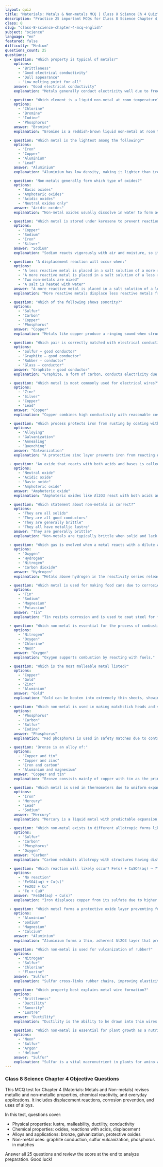 ```yaml
---
layout: quiz
title: "Materials: Metals & Non-metals MCQ | Class 8 Science Ch 4 Quiz"
description: "Practice 25 important MCQs for Class 8 Science Chapter 4, Materials: Metals and Non-metals. Test properties, uses, reactivity, displacement, and corrosion concepts."
class: 8
slug: "class-8-science-chapter-4-mcq-english"
subject: "science"
language: "en"
featured: false
difficulty: "Medium"
questions_count: 25
questions:
  - question: "Which property is typical of metals?"
    options:
      - "Brittleness"
      - "Good electrical conductivity"
      - "Dull appearance"
      - "Low melting point for all"
    answer: "Good electrical conductivity"
    explanation: "Metals generally conduct electricity well due to free electrons."

  - question: "Which element is a liquid non-metal at room temperature?"
    options:
      - "Chlorine"
      - "Bromine"
      - "Iodine"
      - "Phosphorus"
    answer: "Bromine"
    explanation: "Bromine is a reddish-brown liquid non-metal at room temperature."

  - question: "Which metal is the lightest among the following?"
    options:
      - "Iron"
      - "Copper"
      - "Aluminium"
      - "Lead"
    answer: "Aluminium"
    explanation: "Aluminium has low density, making it lighter than iron, copper, and lead."

  - question: "Non-metals generally form which type of oxides?"
    options:
      - "Basic oxides"
      - "Amphoteric oxides"
      - "Acidic oxides"
      - "Neutral oxides only"
    answer: "Acidic oxides"
    explanation: "Non-metal oxides usually dissolve in water to form acids."

  - question: "Which metal is stored under kerosene to prevent reaction with air?"
    options:
      - "Copper"
      - "Sodium"
      - "Iron"
      - "Silver"
    answer: "Sodium"
    explanation: "Sodium reacts vigorously with air and moisture, so it is kept under kerosene."

  - question: "A displacement reaction will occur when:"
    options:
      - "A less reactive metal is placed in a salt solution of a more reactive metal"
      - "A more reactive metal is placed in a salt solution of a less reactive metal"
      - "Two non-metals are mixed"
      - "A salt is heated with water"
    answer: "A more reactive metal is placed in a salt solution of a less reactive metal"
    explanation: "More reactive metals displace less reactive metals from their compounds."

  - question: "Which of the following shows sonority?"
    options:
      - "Sulfur"
      - "Carbon"
      - "Copper"
      - "Phosphorus"
    answer: "Copper"
    explanation: "Metals like copper produce a ringing sound when struck."

  - question: "Which pair is correctly matched with electrical conductivity?"
    options:
      - "Sulfur – good conductor"
      - "Graphite – good conductor"
      - "Rubber – conductor"
      - "Glass – conductor"
    answer: "Graphite – good conductor"
    explanation: "Graphite, a form of carbon, conducts electricity due to delocalized electrons."

  - question: "Which metal is most commonly used for electrical wires?"
    options:
      - "Zinc"
      - "Silver"
      - "Copper"
      - "Lead"
    answer: "Copper"
    explanation: "Copper combines high conductivity with reasonable cost and ductility."

  - question: "Which process protects iron from rusting by coating with zinc?"
    options:
      - "Alloying"
      - "Galvanization"
      - "Annealing"
      - "Quenching"
    answer: "Galvanization"
    explanation: "A protective zinc layer prevents iron from reacting with moisture and oxygen."

  - question: "An oxide that reacts with both acids and bases is called:"
    options:
      - "Neutral oxide"
      - "Acidic oxide"
      - "Basic oxide"
      - "Amphoteric oxide"
    answer: "Amphoteric oxide"
    explanation: "Amphoteric oxides like Al2O3 react with both acids and bases."

  - question: "Which statement about non-metals is correct?"
    options:
      - "They are all solids"
      - "They are all good conductors"
      - "They are generally brittle"
      - "They all have metallic lustre"
    answer: "They are generally brittle"
    explanation: "Non-metals are typically brittle when solid and lack metallic properties."

  - question: "Which gas is evolved when a metal reacts with a dilute acid?"
    options:
      - "Oxygen"
      - "Hydrogen"
      - "Nitrogen"
      - "Carbon dioxide"
    answer: "Hydrogen"
    explanation: "Metals above hydrogen in the reactivity series release hydrogen with dilute acids."

  - question: "Which metal is used for making food cans due to corrosion resistance?"
    options:
      - "Tin"
      - "Sodium"
      - "Magnesium"
      - "Potassium"
    answer: "Tin"
    explanation: "Tin resists corrosion and is used to coat steel for food cans."

  - question: "Which non-metal is essential for the process of combustion?"
    options:
      - "Nitrogen"
      - "Oxygen"
      - "Chlorine"
      - "Neon"
    answer: "Oxygen"
    explanation: "Oxygen supports combustion by reacting with fuels."

  - question: "Which is the most malleable metal listed?"
    options:
      - "Copper"
      - "Gold"
      - "Zinc"
      - "Aluminium"
    answer: "Gold"
    explanation: "Gold can be beaten into extremely thin sheets, showing high malleability."

  - question: "Which non-metal is used in making matchstick heads and safety matches?"
    options:
      - "Phosphorus"
      - "Carbon"
      - "Sulfur"
      - "Iodine"
    answer: "Phosphorus"
    explanation: "Red phosphorus is used in safety matches due to controlled reactivity."

  - question: "Bronze is an alloy of:"
    options:
      - "Copper and tin"
      - "Copper and zinc"
      - "Iron and carbon"
      - "Aluminium and magnesium"
    answer: "Copper and tin"
    explanation: "Bronze consists mainly of copper with tin as the primary alloying element."

  - question: "Which metal is used in thermometers due to uniform expansion?"
    options:
      - "Iron"
      - "Mercury"
      - "Lead"
      - "Sodium"
    answer: "Mercury"
    explanation: "Mercury is a liquid metal with predictable expansion, used in traditional thermometers."

  - question: "Which non-metal exists in different allotropic forms like diamond and graphite?"
    options:
      - "Sulfur"
      - "Carbon"
      - "Phosphorus"
      - "Oxygen"
    answer: "Carbon"
    explanation: "Carbon exhibits allotropy with structures having distinct properties."

  - question: "Which reaction will likely occur? Fe(s) + CuSO4(aq) → ?"
    options:
      - "No reaction"
      - "FeSO4(aq) + Cu(s)"
      - "Fe2O3 + Cu"
      - "Fe + CuO"
    answer: "FeSO4(aq) + Cu(s)"
    explanation: "Iron displaces copper from its sulfate due to higher reactivity."

  - question: "Which metal forms a protective oxide layer preventing further corrosion?"
    options:
      - "Aluminium"
      - "Sodium"
      - "Magnesium"
      - "Calcium"
    answer: "Aluminium"
    explanation: "Aluminium forms a thin, adherent Al2O3 layer that protects the metal."

  - question: "Which non-metal is used for vulcanization of rubber?"
    options:
      - "Nitrogen"
      - "Sulfur"
      - "Chlorine"
      - "Fluorine"
    answer: "Sulfur"
    explanation: "Sulfur cross-links rubber chains, improving elasticity and strength."

  - question: "Which property best explains metal wire formation?"
    options:
      - "Brittleness"
      - "Ductility"
      - "Sonority"
      - "Lustre"
    answer: "Ductility"
    explanation: "Ductility is the ability to be drawn into thin wires."

  - question: "Which non-metal is essential for plant growth as a nutrient in fertilizers?"
    options:
      - "Neon"
      - "Sulfur"
      - "Argon"
      - "Helium"
    answer: "Sulfur"
    explanation: "Sulfur is a vital macronutrient in plants for amino acids and proteins."
---
```


### Class 8 Science Chapter 4 Objective Questions

This MCQ test for Chapter 4 (Materials: Metals and Non-metals) revises metallic and non-metallic properties, chemical reactivity, and everyday applications. It includes displacement reactions, corrosion prevention, and uses of alloys.

In this test, questions cover:
- Physical properties: lustre, malleability, ductility, conductivity
- Chemical properties: oxides, reactions with acids, displacement
- Alloys and applications: bronze, galvanization, protective oxides
- Non-metal uses: graphite conduction, sulfur vulcanization, phosphorus in matches

Answer all 25 questions and review the score at the end to analyze preparation. Good luck!
